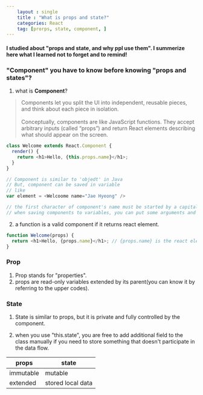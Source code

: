 ```yaml
---
    layout : single
    title : "What is props and state?"
    categories: React
    tag: [prorps, state, component, ]
---
```

#### I studied about "props and state, and why ppl use them". I summerize here what I learned not to forget and to remind!

### "Component" you have to know before knowing "props and states"? 
1. what is <b>Component</b>?

> Components let you split the UI into independent, reusable pieces, and think about each piece in isolation. <br/><br>
Conceptually, components are like JavaScript functions. They accept arbitrary inputs (called “props”) and return React elements describing what should appear on the screen.

```javascript
class Welcome extends React.Component {
  render() {
    return <h1>Hello, {this.props.name}</h1>;
  }
}

// Component is similar to 'objedt' in Java
// But, component can be saved in variable 
// like
var element = <Welcoome name="Jae Hyeong" />

// the first character of component's name must be started by a capital letter.
// when saving components to variables, you can put some arguments and they are carried to the component and those arguments are used parameters as a 'props'. 
```
2. a function is a valid component if it returns react element.
```javascript
function Welcome(props) {
  return <h1>Hello, {props.name}</h1>; // {props.name} is the react element
}
```

### Prop
1. Prop stands for "properties".
2. props are read-only variables extended by its parent(you can know it by referring to the upper codes).


### State
1. State is similar to props, but it is private and fully controlled by the component.

2. when you use "this.state", you are free to add additional field to the class manually if you need to store something that doesn't participate in the data flow.


|props|state|
|----|----|
|immutable|mutable|
|extended|stored local data|
